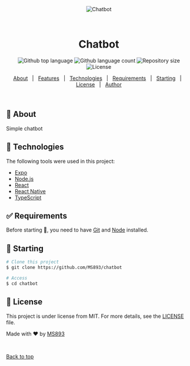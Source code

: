 <div align="center" id="top"> 
  <img src="./.github/app.gif" alt="Chatbot" />

  &#xa0;

  <!-- <a href="https://chatbot.netlify.app">Demo</a> -->
</div>

<h1 align="center">Chatbot</h1>

<p align="center">
  <img alt="Github top language" src="https://img.shields.io/github/languages/top/MS893/chatbot?color=56BEB8">

  <img alt="Github language count" src="https://img.shields.io/github/languages/count/MS893/chatbot?color=56BEB8">

  <img alt="Repository size" src="https://img.shields.io/github/repo-size/MS893/chatbot?color=56BEB8">

  <img alt="License" src="https://img.shields.io/github/license/MS893/chatbot?color=56BEB8">

  <!-- <img alt="Github issues" src="https://img.shields.io/github/issues/MS893/chatbot?color=56BEB8" /> -->

  <!-- <img alt="Github forks" src="https://img.shields.io/github/forks/MS893/chatbot?color=56BEB8" /> -->

  <!-- <img alt="Github stars" src="https://img.shields.io/github/stars/MS893/chatbot?color=56BEB8" /> -->
</p>

<!-- Status -->

<!-- <h4 align="center"> 
	🚧  Chatbot 🚀 Under construction...  🚧
</h4> 

<hr> -->

<p align="center">
  <a href="#dart-about">About</a> &#xa0; | &#xa0; 
  <a href="#sparkles-features">Features</a> &#xa0; | &#xa0;
  <a href="#rocket-technologies">Technologies</a> &#xa0; | &#xa0;
  <a href="#white_check_mark-requirements">Requirements</a> &#xa0; | &#xa0;
  <a href="#checkered_flag-starting">Starting</a> &#xa0; | &#xa0;
  <a href="#memo-license">License</a> &#xa0; | &#xa0;
  <a href="https://github.com/MS893" target="_blank">Author</a>
</p>

<br>

## :dart: About ##

Simple chatbot

## :rocket: Technologies ##

The following tools were used in this project:

- [Expo](https://expo.io/)
- [Node.js](https://nodejs.org/en/)
- [React](https://pt-br.reactjs.org/)
- [React Native](https://reactnative.dev/)
- [TypeScript](https://www.typescriptlang.org/)

## :white_check_mark: Requirements ##

Before starting :checkered_flag:, you need to have [Git](https://git-scm.com) and [Node](https://nodejs.org/en/) installed.

## :checkered_flag: Starting ##

```bash
# Clone this project
$ git clone https://github.com/MS893/chatbot

# Access
$ cd chatbot

```

## :memo: License ##

This project is under license from MIT. For more details, see the [LICENSE](LICENSE.md) file.


Made with :heart: by <a href="https://github.com/MS893" target="_blank">MS893</a>

&#xa0;

<a href="#top">Back to top</a>
